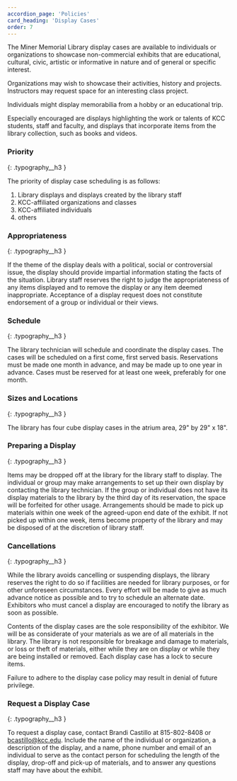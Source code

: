 ```yaml
---
accordion_page: 'Policies'
card_heading: 'Display Cases'
order: 7
---
```


The Miner Memorial Library display cases are available to individuals or organizations to showcase non-commercial exhibits that are educational, cultural, civic, artistic or informative in nature and of general or specific interest. 

Organizations may wish to showcase their activities, history and projects. Instructors may request space for an interesting class project. 

Individuals might display memorabilia from a hobby or an educational trip. 

Especially encouraged are displays highlighting the work or talents of KCC students, staff and faculty, and displays that incorporate items from the library collection, such as books and videos.

### Priority
{: .typography__h3 }

The priority of display case scheduling is as follows:

1. Library displays and displays created by the library staff
2. KCC-affiliated organizations and classes
3. KCC-affiliated individuals
4. others

### Appropriateness
{: .typography__h3 }

If the theme of the display deals with a political, social or controversial issue, the display should provide impartial information stating the facts of the situation. Library staff reserves the right to judge the appropriateness of any items displayed and to remove the display or any item deemed inappropriate. Acceptance of a display request does not constitute endorsement of a group or individual or their views.

### Schedule
{: .typography__h3 }

The library technician will schedule and coordinate the display cases. The cases will be scheduled on a first come, first served basis. Reservations must be made one month in advance, and may be made up to one year in advance. Cases must be reserved for at least one week, preferably for one month.

### Sizes and Locations
{: .typography__h3 }

The library has four cube display cases in the atrium area, 29" by 29" x 18". 

### Preparing a Display
{: .typography__h3 }

Items may be dropped off at the library for the library staff to display. The individual or group may make arrangements to set up their own display by contacting the library technician. If the group or individual does not have its display materials to the library by the third day of its reservation, the space will be forfeited for other usage. Arrangements should be made to pick up materials within one week of the agreed-upon end date of the exhibit. If not picked up within one week, items become property of the library and may be disposed of at the discretion of library staff.

### Cancellations
{: .typography__h3 }

While the library avoids cancelling or suspending displays, the library reserves the right to do so if facilities are needed for library purposes, or for other unforeseen circumstances. Every effort will be made to give as much advance notice as possible and to try to schedule an alternate date. Exhibitors who must cancel a display are encouraged to notify the library as soon as possible.

Contents of the display cases are the sole responsibility of the exhibitor. We will be as considerate of your materials as we are of all materials in the library. The library is not responsible for breakage and damage to materials, or loss or theft of materials, either while they are on display or while they are being installed or removed. Each display case has a lock to secure items.

Failure to adhere to the display case policy may result in denial of future privilege.

### Request a Display Case
{: .typography__h3 }

To request a display case, contact Brandi Castillo at 815-802-8408 or bcastillo@kcc.edu. Include the name of the individual or organization, a description of the display, and a name, phone number and email of an individual to serve as the contact person for scheduling the length of the display, drop-off and pick-up of materials, and to answer any questions staff may have about the exhibit.​​


